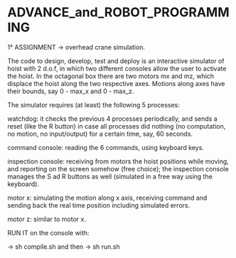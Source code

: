 # ADVANCE_and_ROBOT_PROGRAMMING

1° ASSIGNMENT -> overhead crane simulation. 

The code to design, develop, test and deploy is an interactive simulator  of hoist with 2 d.o.f, in which two different consoles allow the user to activate the hoist.
In the octagonal box there are two motors mx and mz, which displace the hoist along the two respective axes. Motions along axes have their bounds, say 0 - max_x and 0 - max_z.

The simulator requires (at least) the following 5 processes:

watchdog: it checks the previous 4 processes periodically, and sends a reset (like the R button) in case all processes did nothing (no computation, no motion, no input/output) for a certain time, say, 60 seconds.

command console: reading the 6 commands, using keyboard keys.

inspection console: receiving from motors the hoist positions while moving, and reporting on the screen somehow (free choice); the inspection console manages the S ad R buttons as well (simulated in a free way using the keyboard).

motor x: simulating the motion along x axis, receiving command and sending back the real time position including simulated errors.

motor z: similar to motor x.

RUN IT on the console with:

-> sh compile.sh and then -> sh run.sh

